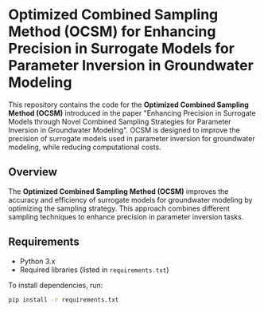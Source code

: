 # Optimized Combined Sampling Method (OCSM) for Enhancing Precision in Surrogate Models for Parameter Inversion in Groundwater Modeling

This repository contains the code for the **Optimized Combined Sampling Method (OCSM)** introduced in the paper "Enhancing Precision in Surrogate Models through Novel Combined Sampling Strategies for Parameter Inversion in Groundwater Modeling". OCSM is designed to improve the precision of surrogate models used in parameter inversion for groundwater modeling, while reducing computational costs.

## Overview

The **Optimized Combined Sampling Method (OCSM)** improves the accuracy and efficiency of surrogate models for groundwater modeling by optimizing the sampling strategy. This approach combines different sampling techniques to enhance precision in parameter inversion tasks.

## Requirements

- Python 3.x
- Required libraries (listed in `requirements.txt`)

To install dependencies, run:

```bash
pip install -r requirements.txt
```
